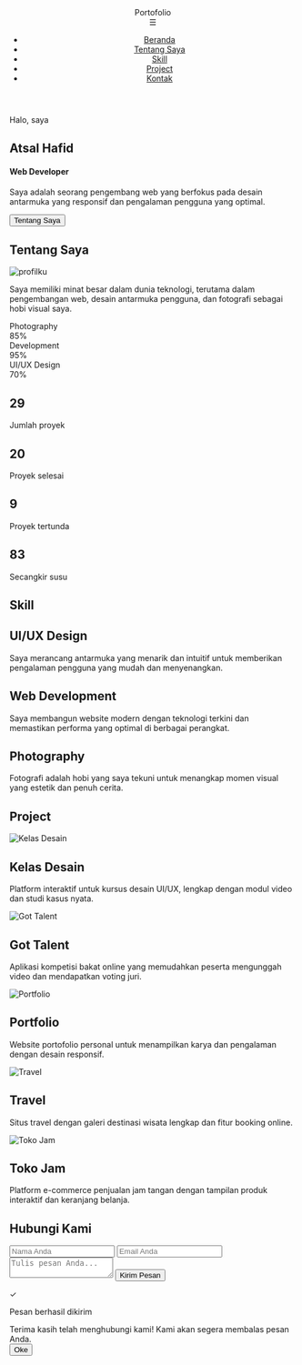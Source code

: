 <!DOCTYPE html><html lang="id">
<head>
  <meta charset="UTF-8" />
  <meta name="viewport" content="width=device-width, initial-scale=1.0" />
  <link rel="preconnect" href="https://fonts.googleapis.com">
  <link rel="stylesheet" href="https://cdnjs.cloudflare.com/ajax/libs/font-awesome/6.7.2/css/all.min.css">
  <link rel="preconnect" href="https://fonts.gstatic.com" crossorigin>
  <link href="https://fonts.googleapis.com/css2?family=Lilita+One&family=Poppins:wght@300;400;500;600;700&family=Teko:wght@400;500;600&display=swap" rel="stylesheet">
  <title>Portofolio</title>
  <link rel="stylesheet" href="style.css" />
</head>
<body>
  <header>
    <nav class="navbar">
      <div class="logo">Portofolio</div>
      <div class="menu-toggle" id="menu-toggle">&#9776;</div>
      <ul class="nav-links" id="nav-links">
        <li><a href="#beranda">Beranda</a></li>
        <li><a href="#tentang">Tentang Saya</a></li>
        <li><a href="#skill">Skill</a></li>
        <li><a href="#project">Project</a></li>
        <li><a href="#contact">Kontak</a></li>
      </ul>
    </nav>
  </header>  <section id="beranda" class="beranda">
    <div class="teks-content">
      <p class="sapa">Halo, saya</p>
      <h1 class="nama">Atsal Hafid</h1>
      <h4 class="bakat">Web Developer</h4>
      <p class="deskripsi-profil">Saya adalah seorang pengembang web yang berfokus pada desain antarmuka yang responsif dan pengalaman pengguna yang optimal.</p>
      <div class="btn-profil">
        <button type="button" class="utama">Tentang Saya</button>
      </div>
    </div>
  </section>  <section id="tentang" class="tentang">
    <div class="judul-halaman">
      <h1>Tentang Saya</h1>
    </div>
    <div class="container-tentang">
      <img src="info.jpg" alt="profilku">
      <div class="box-tentang">
        <p>Saya memiliki minat besar dalam dunia teknologi, terutama dalam pengembangan web, desain antarmuka pengguna, dan fotografi sebagai hobi visual saya.</p>
      </div>
      <div class="skill-tentang">
        <div class="skill-bar">
          <span>Photography</span>
          <div class="progress-bar">
            <div class="progress yellow" style="width: 85%;"></div>
          </div>
          <span class="percent">85%</span>
        </div>
        <div class="skill-bar">
          <span>Development</span>
          <div class="progress-bar">
            <div class="progress red" style="width: 95%;"></div>
          </div>
          <span class="percent">95%</span>
        </div>
        <div class="skill-bar">
          <span>UI/UX Design</span>
          <div class="progress-bar">
            <div class="progress blue" style="width: 70%;"></div>
          </div>
          <span class="percent">70%</span>
        </div>
      </div>
    </div><div class="group-riwayat">
  <div class="item-riwayat">
    <div class="atas">
      <i class="fa-solid fa-table-list"></i>
      <h1>29</h1>
    </div>
    <div class="bawah">
      <p>Jumlah proyek</p>
    </div>
  </div>
  <div class="item-riwayat">
    <div class="atas">
      <i class="fa-solid fa-thumbs-up"></i>
      <h1>20</h1>
    </div>
    <div class="bawah">
      <p>Proyek selesai</p>
    </div>
  </div>
  <div class="item-riwayat">
    <div class="atas">
      <i class="fa-solid fa-clock"></i>
      <h1>9</h1>
    </div>
    <div class="bawah">
      <p>Proyek tertunda</p>
    </div>
  </div>
  <div class="item-riwayat">
    <div class="atas">
      <i class="fa-solid fa-mug-saucer"></i>
      <h1>83</h1>
    </div>
    <div class="bawah">
      <p>Secangkir susu</p>
    </div>
  </div>
</div>

  </section>  <section id="skill" class="skill">
    <div class="judul-halaman">
      <h1>Skill</h1>
    </div>
    <div class="group-skill">
      <div class="item-skill" id="biru">
        <div class="ikon-skill">
          <i class="fa-solid fa-pen-nib"></i>
        </div>
        <div class="judul-skill">
          <h1>UI/UX Design</h1>
        </div>
        <div class="deskripsi-skill">
          <p>Saya merancang antarmuka yang menarik dan intuitif untuk memberikan pengalaman pengguna yang mudah dan menyenangkan.</p>
        </div>
      </div>
      <div class="item-skill" id="kuning">
        <div class="ikon-skill">
          <i class="fa-solid fa-code"></i>
        </div>
        <div class="judul-skill">
          <h1>Web Development</h1>
        </div>
        <div class="deskripsi-skill">
          <p>Saya membangun website modern dengan teknologi terkini dan memastikan performa yang optimal di berbagai perangkat.</p>
        </div>
      </div>
      <div class="item-skill" id="merah">
        <div class="ikon-skill">
          <i class="fa-solid fa-camera-retro"></i>
        </div>
        <div class="judul-skill">
          <h1>Photography</h1>
        </div>
        <div class="deskripsi-skill">
          <p>Fotografi adalah hobi yang saya tekuni untuk menangkap momen visual yang estetik dan penuh cerita.</p>
        </div>
      </div>
    </div>
  </section>  <section id="project" class="project">
    <div class="judul-halaman">
      <h1>Project</h1>
    </div>
    <div class="group-project">
      <div class="item-project">
        <div class="foto-project">
          <img src="proyek1.jpg" alt="Kelas Desain">
          <div class="judul-project">
            <h1>Kelas Desain</h1>
            <p>Platform interaktif untuk kursus desain UI/UX, lengkap dengan modul video dan studi kasus nyata.</p>
          </div>
        </div>
      </div>
      <div class="item-project">
        <div class="foto-project">
          <img src="proyek2.jpg" alt="Got Talent">
          <div class="judul-project">
            <h1>Got Talent</h1>
            <p>Aplikasi kompetisi bakat online yang memudahkan peserta mengunggah video dan mendapatkan voting juri.</p>
          </div>
        </div>
      </div>
      <div class="item-project">
        <div class="foto-project">
          <img src="proyek3.jpg" alt="Portfolio">
          <div class="judul-project">
            <h1>Portfolio</h1>
            <p>Website portofolio personal untuk menampilkan karya dan pengalaman dengan desain responsif.</p>
          </div>
        </div>
      </div>
      <div class="item-project">
        <div class="foto-project">
          <img src="proyek4.jpg" alt="Travel">
          <div class="judul-project">
            <h1>Travel</h1>
            <p>Situs travel dengan galeri destinasi wisata lengkap dan fitur booking online.</p>
          </div>
        </div>
      </div>
      <div class="item-project">
        <div class="foto-project">
          <img src="proyek5.jpg" alt="Toko Jam">
          <div class="judul-project">
            <h1>Toko Jam</h1>
            <p>Platform e-commerce penjualan jam tangan dengan tampilan produk interaktif dan keranjang belanja.</p>
          </div>
        </div>
      </div>
    </div>
  </section>  <section class="contact-section" id="contact">
    <div class="contact-container">
      <h2>Hubungi Kami</h2>
      <form id="contactForm">
        <input type="text" name="name" placeholder="Nama Anda" required />
        <input type="email" name="email" placeholder="Email Anda" required />
        <textarea name="message" placeholder="Tulis pesan Anda..." required></textarea>
        <button type="submit">Kirim Pesan</button>
      </form>
    </div><!-- Pop-up Ceklis -->
<div class="popup" id="popup">
  <div class="popup-content">
    <div class="checkmark">✓</div>
    <p>Pesan berhasil dikirim</p>
    <div class="admin-reply">
      Terima kasih telah menghubungi kami! Kami akan segera membalas pesan Anda.
    </div>
    <button id="okButton">Oke</button>
  </div>
</div>

  </section>  <script>
    const toggle = document.getElementById('menu-toggle');
    const navLinks = document.getElementById('nav-links');
    toggle.addEventListener('click', () => {
      navLinks.classList.toggle('active');
    });
  </script>  <script src="contact.js"></script></body>
</html>
